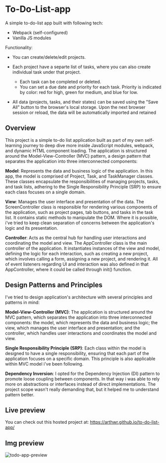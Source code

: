 # To-Do-List-app

A simple to-do-list app built with following tech:

* Webpack (self-configured)
* Vanilla JS modules

Functionality:
* You can create/delete/edit projects.
* Each project have a separte list of tasks, where you can also create individual task under that project.
  
    * Each task can be completed or deleted.
    * You can set a due date and priority for each task. Priority is indicated by color: red for high, green for medium, and blue for low.
      
* All data (projects, tasks, and their states) can be saved using the "Save All" button to the browser's local storage. Upon the next browser session or reload, the data will be automatically imported and retained

## Overview

This project is a simple to-do list application built as part of my own self-learning journey to deep dive more inside JavaScript modules, webpack, and dynamic HTML component loading. The application is structured around the Model-View-Controller (MVC) pattern, a design pattern that separates the application into three interconnected components:

**Model**:  Represents the data and business logic of the application. In this app, the model is comprised of Project, Task, and TaskManager classes. These classes encapsulate the responsibilities of managing projects, tasks, and task lists, adhering to the Single Responsibility Principle (SRP) to ensure each class focuses on a single domain.

**View**:  Manages the user interface and presentation of the data. The ScreenController class is responsible for rendering various components of the application, such as project pages, tab buttons, and tasks in the task list. It contains static methods to manipulate the DOM. Where it is possible, i've tried to keep clean separation of concerns between the application's logic and its presentation.

**Controller**:  Acts as the central hub for handling user interactions and coordinating the model and view. The AppController class is the main controller of the application. It instantiates instances of the view and model, defining the logic for each interaction, such as creating a new project, which involves calling a form, assigning a new project, and rendering it. All of event listeners regarding UI and interaction was also defined in that AppController, where it could be called through init() function. 

## Design Patterns and Principles

I've tried to design application's architecture with several principles and patterns in mind:

**Model-View-Controller (MVC)**:  The application is structured around the MVC pattern, which separates the application into three interconnected components: the model, which represents the data and business logic; the view, which manages the user interface and presentation; and the controller, which handles user interactions and coordinates the model and view.

**Single Responsibility Principle (SRP)**:  Each class within the model is designed to have a single responsibility, ensuring that each part of the application focuses on a specific domain. This principle is also applicable within MVC model i've been following.

**Dependency Inversion**:  I opted for the Dependency Injection (DI) pattern to promote loose coupling between components. In that way i was able to rely more on abstractions or interfaces instead of direct implementations. The project scope wasn't really demanding that, but it helped me to understand pattern better. 

## Live preview 
You can check out this hosted project at: https://arthwr.github.io/to-do-list-app/

## Img preview

![todo-app-preview](https://github.com/Arthwr/to-do-list-app/assets/132221421/6dd9c627-f8c3-430a-afa7-7e351d6509f1)

